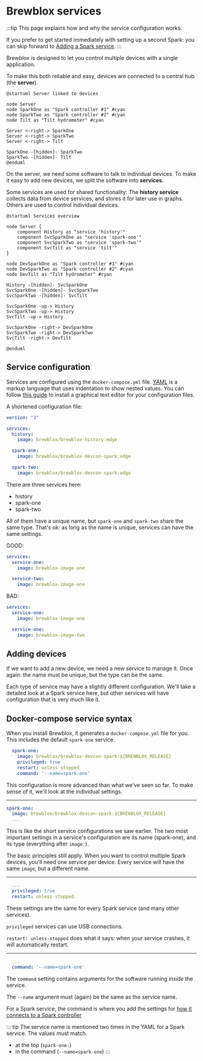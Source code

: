 # Brewblox services

:::tip
This page explains how and why the service configuration works.

If you prefer to get started immediately with setting up a second Spark: you can skip forward to [Adding a Spark service](./spark.md).
:::

Brewblox is designed to let you control multiple devices with a single application.

To make this both reliable and easy, devices are connected to a central hub (the **server**).

```plantuml
@startuml Server linked to devices

node Server
node SparkOne as "Spark controller #1" #cyan
node SparkTwo as "Spark controller #2" #cyan
node Tilt as "Tilt hydrometer" #cyan

Server <-right-> SparkOne
Server <-right-> SparkTwo
Server <-right-> Tilt

SparkOne -[hidden]- SparkTwo
SparkTwo -[hidden]- Tilt
@enduml
```

On the server, we need some software to talk to individual devices. To make it easy to add new devices, we split the software into **services**.

Some services are used for shared functionality: The **history service** collects data from device services, and stores it for later use in graphs. Others are used to control individual devices.

```plantuml
@startuml Services overview

node Server {
    component History as "service 'history'"
    component SvcSparkOne as "service 'spark-one'"
    component SvcSparkTwo as "service 'spark-two'"
    component SvcTilt as "service 'tilt'"
}

node DevSparkOne as "Spark controller #1" #cyan
node DevSparkTwo as "Spark controller #2" #cyan
node DevTilt as "Tilt hydrometer" #cyan

History -[hidden]- SvcSparkOne
SvcSparkOne -[hidden]- SvcSparkTwo
SvcSparkTwo -[hidden]- SvcTilt

SvcSparkOne -up-> History
SvcSparkTwo -up-> History
SvcTilt -up-> History

SvcSparkOne -right-> DevSparkOne
SvcSparkTwo -right-> DevSparkTwo
SvcTilt -right-> DevTilt

@enduml
```

## Service configuration

Services are configured using the `docker-compose.yml` file. [YAML](https://learnxinyminutes.com/docs/yaml/) is a markup language that uses indentation to show nested values.
You can follow [this guide](./config_editor) to install a graphical text editor for your configuration files.

A shortened configuration file:

```yaml
version: "3"

services:
  history:
    image: brewblox/brewblox-history:edge

  spark-one:
    image: brewblox/brewblox-devcon-spark:edge

  spark-two:
    image: brewblox/brewblox-devcon-spark:edge

```

There are three services here:
* history
* spark-one
* spark-two

All of them have a unique name, but `spark-one` and `spark-two` share the same type. That's ok: as long as the name is unique, services can have the same settings.

GOOD:
```yaml
services:
  service-one:
    image: brewblox-image-one

  service-two:
    image: brewblox-image-one
```

BAD:
```yaml
services:
  service-one:
    image: brewblox-image-one

  service-one:
    image: brewblox-image-two
```

## Adding devices

If we want to add a new device, we need a new service to manage it. Once again: the name must be unique, but the type can be the same.

Each type of service may have a slightly different configuration. We'll take a detailed look at a Spark service here, but other services will have configuration that is very much like it.

## Docker-compose service syntax

When you install Brewblox, it generates a `docker-compose.yml` file for you. This includes the default `spark-one` service.

```yaml
  spark-one:
    image: brewblox/brewblox-devcon-spark:${BREWBLOX_RELEASE}
    privileged: true
    restart: unless-stopped
    command: '--name=spark-one'
```

This configuration is more advanced than what we've seen so far. To make sense of it, we'll look at the individual settings.


---
```yaml
spark-one:
  image: brewblox/brewblox-devcon-spark:${BREWBLOX_RELEASE}
  ...
```

This is like the short service configurations we saw earlier. The two most important settings in a service's configuration are its name (spark-one), and its type (everything after `image:`).

The basic principles still apply. When you want to control multiple Spark devices, you'll need one service per device. Every service will have the same `image`, but a different name.

---
```yaml
  ...
  privileged: true
  restart: unless-stopped
```

These settings are the same for every Spark service (and many other services).

`privileged` services can use USB connections.

`restart: unless-stopped` does what it says: when your service crashes, it will automatically restart.

---
```yaml
  ...
  command: '--name=spark-one'
```

The `command` setting contains arguments for the software running *inside* the service.

The `--name` argument must (again) be the same as the service name.

For a Spark service, the command is where you add the settings for [how it connects to a Spark controller](./connect_settings.md)

::: tip
The service name is mentioned two times in the YAML for a Spark service. The values must match.
- at the top (`spark-one:`)
- in the command (`--name=spark-one`)
:::
